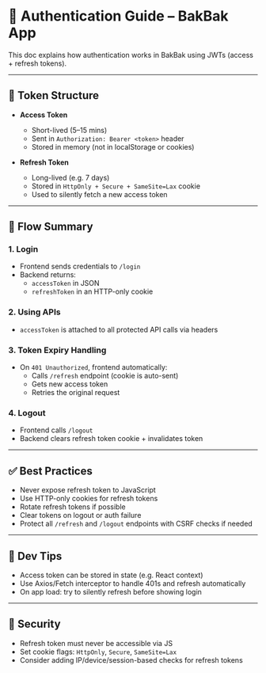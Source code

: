 # 🔐 Authentication Guide – BakBak App

This doc explains how authentication works in BakBak using JWTs (access + refresh tokens).

---

## 🧩 Token Structure

- **Access Token**

  - Short-lived (5–15 mins)
  - Sent in `Authorization: Bearer <token>` header
  - Stored in memory (not in localStorage or cookies)

- **Refresh Token**
  - Long-lived (e.g. 7 days)
  - Stored in `HttpOnly + Secure + SameSite=Lax` cookie
  - Used to silently fetch a new access token

---

## 🔁 Flow Summary

### 1. Login

- Frontend sends credentials to `/login`
- Backend returns:
  - `accessToken` in JSON
  - `refreshToken` in an HTTP-only cookie

### 2. Using APIs

- `accessToken` is attached to all protected API calls via headers

### 3. Token Expiry Handling

- On `401 Unauthorized`, frontend automatically:
  - Calls `/refresh` endpoint (cookie is auto-sent)
  - Gets new access token
  - Retries the original request

### 4. Logout

- Frontend calls `/logout`
- Backend clears refresh token cookie + invalidates token

---

## ✅ Best Practices

- Never expose refresh token to JavaScript
- Use HTTP-only cookies for refresh tokens
- Rotate refresh tokens if possible
- Clear tokens on logout or auth failure
- Protect all `/refresh` and `/logout` endpoints with CSRF checks if needed

---

## 🧪 Dev Tips

- Access token can be stored in state (e.g. React context)
- Use Axios/Fetch interceptor to handle 401s and refresh automatically
- On app load: try to silently refresh before showing login

---

## 🚨 Security

- Refresh token must never be accessible via JS
- Set cookie flags: `HttpOnly`, `Secure`, `SameSite=Lax`
- Consider adding IP/device/session-based checks for refresh tokens
